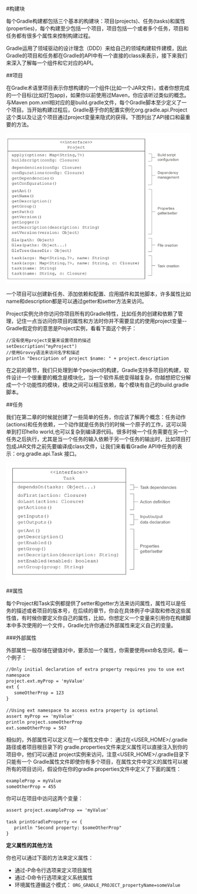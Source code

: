 #构建块

每个Gradle构建都包括三个基本的构建块：项目(projects)、任务(tasks)和属性(properties)，每个构建至少包括一个项目，项目包括一个或者多个任务，项目和任务都有很多个属性来控制构建过程。

Gradle运用了领域驱动的设计理念（DDD）来给自己的领域构建软件建模，因此Gradle的项目和任务都在Gradle的API中有一个直接的class来表示，接下来我们来深入了解每一个组件和它对应的API。

##项目

在Gradle术语里项目表示你想构建的一个组件(比如一个JAR文件)，或者你想完成的一个目标(比如打包app)，如果你以前使用过Maven，你应该听过类似的概念。与Maven pom.xml相对应的是build.gradle文件，每个Gradle脚本至少定义了一个项目。当开始构建过程后，Gradle基于你的配置实例化org.gradle.api.Project这个类以及让这个项目通过project变量来隐式的获得。下图列出了API接口和最重要的方法。

![](/images/dag24.png)

一个项目可以创建新任务、添加依赖和配置、应用插件和其他脚本，许多属性比如name和description都是可以通过getter和setter方法来访问。

Project实例允许你访问你项目所有的Gradle特性，比如任务的创建和依赖了管理，记住一点当访问你项目的属性和方法时你并不需要显式的使用project变量--Gradle假定你的意思是Project实例，看看下面这个例子：

	//没有使用project变量来设置项目的描述
	setDescription("myProject")
	//使用Grovvy语法来访问名字和描述
	println "Description of project $name: " + project.description

在之前的章节，我们只处理到单个peoject的构建，Gradle支持多项目的构建，软件设计一个很重要的概念是模块化，当一个软件系统变得越复杂，你越想把它分解成一个个功能性的模块，模块之间可以相互依赖，每个模块有自己的build.gradle脚本。

##任务

我们在第二章的时候就创建了一些简单的任务，你应该了解两个概念：任务动作(actions)和任务依赖，一个动作就是任务执行的时候一个原子的工作，这可以简单到打印hello world,也可以复杂到编译源代码。很多时候一个任务需要在另一个任务之后执行，尤其是当一个任务的输入依赖于另一个任务的输出时，比如项目打包成JAR文件之前先要编译成class文件，让我们来看看Gradle API中任务的表示：org.gradle.api.Task 接口。

![](/images/dag25.png)


##属性

每个Project和Task实例都提供了setter和getter方法来访问属性，属性可以是任务的描述或者项目的版本号，在后续的章节，你会在具体例子中读取和修改这些属性值，有时候你要定义你自己的属性，比如，你想定义一个变量来引用你在构建脚本中多次使用的一个文件，Gradle允许你通过外部属性来定义自己的变量。

###外部属性

外部属性一般存储在键值对中，要添加一个属性，你需要使用ext命名空间，看一个例子：

	//Only initial declaration of extra property requires you to use ext namespace
	project.ext.myProp = 'myValue'
	ext {
	   someOtherProp = 123
	}

	//Using ext namespace to access extra property is optional
	assert myProp == 'myValue'
	println project.someOtherProp
	ext.someOtherProp = 567	

相似的，外部属性可以定义在一个属性文件中：
通过在<USER_HOME>/.gradle路径或者项目根目录下的 gradle.properties文件来定义属性可以直接注入到你的项目中，他们可以通过 project实例来访问，注意<USER_HOME>/.gradle目录下只能有一个 Gradle属性文件即使你有多个项目，在属性文件中定义的属性可以被所有的项目访问，假设你在你的gradle.properties文件中定义了下面的属性：

	exampleProp = myValue
	someOtherProp = 455

你可以在项目中访问这两个变量：

	assert project.exampleProp == 'myValue'

	task printGradleProperty << {
	   println "Second property: $someOtherProp"
	}

**定义属性的其他方法**

你也可以通过下面的方法来定义属性：

* 通过-P命令行选项来定义项目属性
* 通过-D命令行选项来定义系统属性
* 环境属性遵循这个模式： `ORG_GRADLE_PROJECT_propertyName=someValue`



